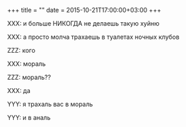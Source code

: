 +++
title = ""
date = 2015-10-21T17:00:00+03:00
+++

XXX: и больше НИКОГДА не делаешь такую хуйню


XXX: а просто молча трахаешь в туалетах ночных клубов


ZZZ: кого


XXX: мораль


ZZZ: мораль??


XXX: да


YYY: я трахаль вас в мораль


YYY: и в аналь


